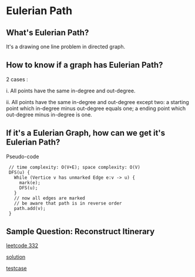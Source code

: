 # Eulerian Path

## What's Eulerian Path?

It's a drawing one line problem in directed graph.

## How to know if a graph has Eulerian Path?

2 cases :
 
i. All points have the same in-degree and out-degree.

ii. All points have the same in-degree and out-degree except two: a starting point
which in-degree minus out-degree equals one; a ending point which out-degree minus in-degree 
is one.

## If it's a Eulerian Graph, how can we get it's Eulerian Path?
Pseudo-code
```pseudo
 // time complexity: O(V+E); space complexity: O(V)
 DFS(u) {
   While (Vertice v has unmarked Edge e:v -> u) {
     mark(e);
     DFS(u);
   }
   // now all edges are marked
   // be aware that path is in reverse order
   path.add(v);
 }  
```

## Sample Question: Reconstruct Itinerary

[leetcode 332](https://leetcode.com/problems/reconstruct-itinerary/)

[solution]()

[testcase]()
